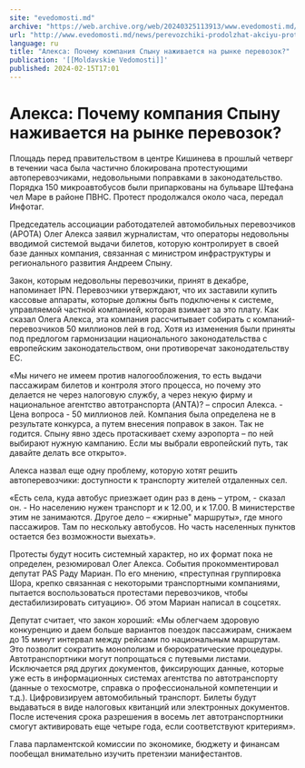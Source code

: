 ```yaml
---
site: "evedomosti.md"
archive: "https://web.archive.org/web/20240325113913/www.evedomosti.md/news/perevozchiki-prodolzhat-akciyu-protesta"
url: "http://www.evedomosti.md/news/perevozchiki-prodolzhat-akciyu-protesta"
language: ru
title: "Алекса: Почему компания Спыну наживается на рынке перевозок?"
publication: '[[Moldavskie Vedomosti]]'
published: 2024-02-15T17:01
---
```


# Алекса: Почему компания Спыну наживается на рынке перевозок?

Площадь перед правительством в центре Кишинева в прошлый четверг в течении часа была частично блокирована протестующими автоперевозчиками, недовольными поправками в законодательство. Порядка 150 микроавтобусов были припаркованы на бульваре Штефана чел Маре в районе ПВНС. Протест продолжался около часа, передал Инфотаг.

Председатель ассоциации работодателей автомобильных перевозчиков (APOTA) Олег Алекса заявил журналистам, что операторы недовольны вводимой системой выдачи билетов, которую контролирует в своей базе данных компания, связанная с министром инфраструктуры и регионального развития Андреем Спыну.

Закон, которым недовольны перевозчики, принят в декабре, напоминает IPN. Перевозчики утверждают, что их заставили купить кассовые аппараты, которые должны быть подключены к системе, управляемой частной компанией, которая взимает за это плату. Как сказал Олега Алекса, эта компания рассчитывает собирать с компаний-перевозчиков 50 миллионов лей в год. Хотя из изменения были приняты под предлогом гармонизации национального законодательства с европейским законодательством, они противоречат законодательству ЕС.

«Мы ничего не имеем против налогообложения, то есть выдачи пассажирам билетов и контроля этого процесса, но почему это делается не через налоговую службу, а через некую фирму и национальное агентство автотранспорта (ANTA)? – спросил Алекса. - Цена вопроса - 50 миллионов лей. Компания была определена не в результате конкурса, а путем внесения поправок в закон. Так не годится. Спыну явно здесь протаскивает схему аэропорта – по ней выбирают нужную кампанию. Если мы выбрали европейский путь, так давайте делать все открыто».

Алекса назвал еще одну проблему, которую хотят решить автоперевозчики: доступности к транспорту жителей отдаленных сел.

«Есть села, куда автобус приезжает один раз в день – утром, - сказал он. - Но населению нужен транспорт и к 12.00, и к 17.00. В министерстве этим не занимаются. Другое дело – «жирные" маршруты», где много пассажиров. Там по нескольку автобусов. Но часть населенных пунктов остается без возможности выехать».

Протесты будут носить системный характер, но их формат пока не определен, резюмировал Олег Алекса. События прокомментировал депутат PAS Раду Мариан. По его мнению, «преступная группировка Шора, крепко связанная с некоторыми транспортными компаниями, пытается воспользоваться протестами перевозчиков, чтобы дестабилизировать ситуацию». Об этом Мариан написал в соцсетях.

Депутат считает, что закон хороший: «Мы облегчаем здоровую конкуренцию и даем больше вариантов поездок пассажирам, снижаем до 15 минут интервал между рейсами по национальным маршрутам. Это позволит сократить монополизм и бюрократические процедуры. Автотранспортники могут попрощаться с путевыми листами. Исключается ряд других документов, фиксирующих данные, которые уже есть в информационных системах агентства по автотранспорту (данные о техосмотре, справка о профессиональной компетенции и т.д.). Цифровизируем автомобильный транспорт. Билеты будут выдаваться в виде налоговых квитанций или электронных документов. После истечения срока разрешения в восемь лет автотранспортники смогут активировать еще четыре года, если соответствуют критериям».

Глава парламентской комиссии по экономике, бюджету и финансам пообещал внимательно изучить претензии манифестантов.